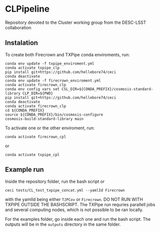 # CLPipeline
Repository devoted to the Cluster working group from the DESC-LSST collaboration

## Instalation
To create both Firecrown and TXPipe conda enviroments, run: 
```
conda env update -f txpipe_enviroment.yml
conda activate txpipe_clp
pip install git+https://github.com/hellebore74/ceci
conda deactivate
conda env update -f firecrown_enviroment.yml
conda activate firecrown_clp
conda env config vars set CSL_DIR=${CONDA_PREFIX}/cosmosis-standard-library CLP_DIR=${PWD}
pip install git+https://github.com/hellebore74/ceci
conda deactivate
conda activate firecrown_clp
cd ${CONDA_PREFIX}
source ${CONDA_PREFIX}/bin/cosmosis-configure
cosmosis-build-standard-library main
```
To activate one or the other enviroment, run:
```
conda activate firecrown_cpl
```
or
```
conda activate txpipe_cpl
```
## Example run
Inside the repository folder, run the bash script or
```
ceci tests/CL_test_txpipe_concat.yml --yamlId Firecrown
```
with the yamlId being either `TJPCov` or `Firecrown`. DO NOT RUN WITH TXPIPE 
OUTSIDE THE BASHSCRIPT. The TXPipe run requries parallell jobs and several computing
nodes, which is not possible to be ran locally.


For the examples folder, go inside each one and run the bash script. The outputs will be
in the `outputs` directory in the same folder.
